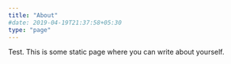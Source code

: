 ```yaml
---
title: "About"
#date: 2019-04-19T21:37:58+05:30
type: "page"
---
```


Test. This is some static page where you can write about yourself.
